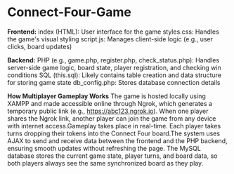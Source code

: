 # Connect-Four-Game
<b>Frontend:</b>
index (HTML): User interface for the game
styles.css: Handles the game's visual styling
script.js: Manages client-side logic (e.g., user clicks, board updates)

<b>Backend:</b>
PHP (e.g., game.php, register.php, check_status.php): Handles server-side game logic, board state, player registration, and checking win conditions
SQL (this.sql): Likely contains table creation and data structure for storing game state
db_config.php: Stores database connection details

<b>How Multiplayer Gameplay Works</b>
The game is hosted locally using XAMPP and made accessible online through Ngrok, which generates a temporary public link (e.g., https://abc123.ngrok.io).
When one player shares the Ngrok link, another player can join the game from any device with internet access.Gameplay takes place in real-time. Each player takes turns dropping their tokens into the Connect Four board.The system uses AJAX to send and receive data between the frontend and the PHP backend, ensuring smooth updates without refreshing the page. The MySQL database stores the current game state, player turns, and board data, so both players always see the same synchronized board as they play.
